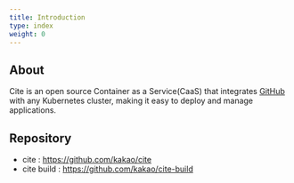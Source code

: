 ```yaml
---
title: Introduction
type: index
weight: 0
---
```

## About
Cite is an open source Container as a Service(CaaS) that integrates [GitHub](https://github.com) with any Kubernetes cluster, making it easy to deploy and manage applications.


## Repository
* cite : https://github.com/kakao/cite
* cite build : https://github.com/kakao/cite-build
